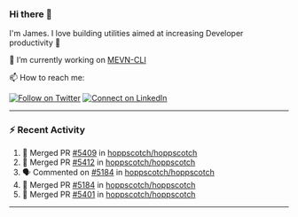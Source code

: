 ### Hi there 👋

I'm James. I love building utilities aimed at increasing Developer productivity :raised_hands: 

🔭 I’m currently working on [MEVN-CLI](https://github.com/madlabsinc/mevn-cli)

📫 How to reach me:

[![Follow on Twitter](https://img.shields.io/badge/--twitter?label=Twitter&logo=Twitter&style=social)](https://twitter.com/james_madhacks) [![Connect on LinkedIn](https://img.shields.io/badge/--linkedin?label=LinkedIn&logo=LinkedIn&style=social)](https://www.linkedin.com/in/jamesgeorge007)

---

### :zap: Recent Activity

<!--START_SECTION:activity-->
1. 🎉 Merged PR [#5409](https://github.com/hoppscotch/hoppscotch/pull/5409) in [hoppscotch/hoppscotch](https://github.com/hoppscotch/hoppscotch)
2. 🎉 Merged PR [#5412](https://github.com/hoppscotch/hoppscotch/pull/5412) in [hoppscotch/hoppscotch](https://github.com/hoppscotch/hoppscotch)
3. 🗣 Commented on [#5184](https://github.com/hoppscotch/hoppscotch/pull/5184#issuecomment-3338442493) in [hoppscotch/hoppscotch](https://github.com/hoppscotch/hoppscotch)
4. 🎉 Merged PR [#5184](https://github.com/hoppscotch/hoppscotch/pull/5184) in [hoppscotch/hoppscotch](https://github.com/hoppscotch/hoppscotch)
5. 🎉 Merged PR [#5401](https://github.com/hoppscotch/hoppscotch/pull/5401) in [hoppscotch/hoppscotch](https://github.com/hoppscotch/hoppscotch)
<!--END_SECTION:activity-->

---

<!--
**jamesgeorge007/jamesgeorge007** is a ✨ _special_ ✨ repository because its `README.md` (this file) appears on your GitHub profile.

Here are some ideas to get you started:

- 🌱 I’m currently learning ...
- 👯 I’m looking to collaborate on ...
- 🤔 I’m looking for help with ...
- 💬 Ask me about ...
- 😄 Pronouns: ...
- ⚡ Fun fact: ...
-->
